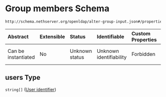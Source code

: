 # Group members Schema

```txt
http://schema.nethserver.org/openldap/alter-group-input.json#/properties/users
```



| Abstract            | Extensible | Status         | Identifiable            | Custom Properties | Additional Properties | Access Restrictions | Defined In                                                                         |
| :------------------ | :--------- | :------------- | :---------------------- | :---------------- | :-------------------- | :------------------ | :--------------------------------------------------------------------------------- |
| Can be instantiated | No         | Unknown status | Unknown identifiability | Forbidden         | Allowed               | none                | [alter-group-input.json\*](openldap/alter-group-input.json "open original schema") |

## users Type

`string[]` ([User identifier](alter-group-input-properties-group-members-user-identifier.md))

